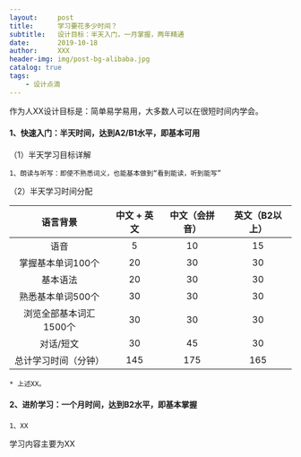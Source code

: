 ```yaml
---
layout:     post
title:      学习要花多少时间？
subtitle:   设计目标：半天入门，一月掌握，两年精通
date:       2019-10-18
author:     XXX
header-img: img/post-bg-alibaba.jpg
catalog: true
tags:
    - 设计点滴
---
```


作为人XX设计目标是：简单易学易用，大多数人可以在很短时间内学会。

#### 1、快速入门：半天时间，达到A2/B1水平，即基本可用							
（1）半天学习目标详解				
	
	1、朗读与听写：即使不熟悉词义，也能基本做到“看到能读，听到能写”	
				
（2）半天学习时间分配				
	
| 语言背景          | 中文 \+ 英文 | 中文（会拼音） | 英文（B2以上） |
|:-------------:|:--------:|:------:|:--------:|
| 语音            | 5       | 10     | 15       |
| 掌握基本单词100个    | 20       | 30     | 30       |
| 基本语法          | 20       | 30     | 30       |
| 熟悉基本单词500个    | 30       | 30     | 30       |
| 浏览全部基本词汇1500个 | 30       | 30     | 30       |
| 对话/短文         | 30       | 45     | 30       |
| 总计学习时间（分钟）    | 145      | 175    | 165      |
	
	* 上述XX。		
				
#### 2、进阶学习：一个月时间，达到B2水平，即基本掌握
			
	1、XX		
	
学习内容主要为XX			
				


